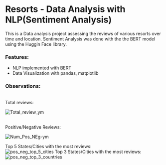 # Resorts - Data Analysis with NLP(Sentiment Analysis)
This is a Data analysis project assessing the reviews of various resorts over time and location. Sentiment Analysis was done with the the BERT model using the Huggin Face library.

### Features:
- NLP implemented with BERT
- Data Visualization with pandas, matplotlib

### Observations:
<br>
Total reviews:
<br>

![Total_review_ym](https://user-images.githubusercontent.com/68558063/152116897-16862fc7-3570-4fec-882e-fcc16b61059c.jpg)

<br>
Positive/Negative Reviews:
<br>

![Num_Pos_NEg-ym](https://user-images.githubusercontent.com/68558063/152116875-1ca3a68f-b04c-4d72-b835-a89ca90b7079.jpg)
<br>

Top 5 States/Cities with the most reviews:
<br>
![pos_neg_top_5_cities](https://user-images.githubusercontent.com/68558063/152123382-878cf4c4-2b1c-4173-8a49-c979dc5d007d.png)
Top 3 States/Cities with the most reviews:
![pos_neg_top_3_countries](https://user-images.githubusercontent.com/68558063/152123376-fedf9fb1-f8df-4680-93b8-12c42223cac6.png)
